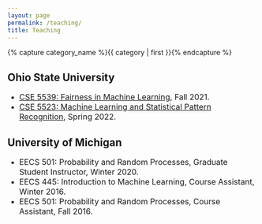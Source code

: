 ```yaml
---
layout: page
permalink: /teaching/
title: Teaching
---
```

<div>
    {% capture category_name %}{{ category | first }}{% endcapture %}
    <div id="#{{ category_name | slugize }}"></div>
    <p></p>
     <h2>Ohio State University</h2>
    <ul>
        <li><font size="3"> <a href = "https://sites.google.com/view/osu-cse5539-fml">CSE 5539: Fairness in Machine Learning</a>, Fall 2021.</font></li>
 <li><font size="3"> <a href = "https://sites.google.com/view/osu-cse5523-spring22/home">CSE 5523: Machine Learning and Statistical Pattern Recognition</a>, Spring 2022.</font></li>
        </ul>
    <h2>University of Michigan</h2>
    <ul>
        <li><font size="3"> EECS 501: Probability and Random Processes, Graduate Student Instructor, Winter 2020.</font></li>
        <li><font size="3"> EECS 445: Introduction to Machine Learning, Course Assistant, Winter 2016.</font></li>
        <li><font size="3"> EECS 501: Probability and Random Processes, Course Assistant, Fall 2016.</font></li>
        </ul>
  </div>

